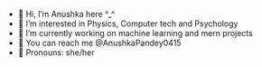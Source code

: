 - 🐥 Hi, I’m Anushka here ^_^
- 🐥 I’m interested in Physics, Computer tech and Psychology
- 🐥 I’m currently working on machine learning and mern projects
- 🐥 You can reach me @AnushkaPandey0415
- 🐥 Pronouns: she/her

<!---
AnushkaPandey0415/AnushkaPandey0415 is a ✨ special ✨ repository because its `README.md` (this file) appears on your GitHub profile.
You can click the Preview link to take a look at your changes.
--->
